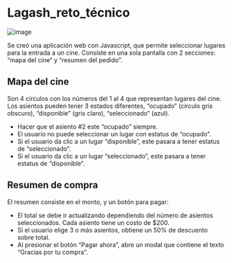 # Lagash_reto_técnico


![image](https://user-images.githubusercontent.com/39841876/51154606-04403f80-183a-11e9-80e3-4be2239b06f9.png)


Se creó una aplicación web con Javascript, que permite seleccionar lugares para la entrada a un cine.
Consiste en una sola pantalla con 2 secciones: “mapa del cine“ y “resumen del pedido”.

## Mapa del cine

Son 4 círculos con los números del 1 al 4 que representan lugares del cine. Los asientos pueden tener 3 estados diferentes, “ocupado” (circulo gris
obscuro), “disponible” (gris claro), “seleccionado” (azul).
- Hacer que el asiento #2 este “ocupado” siempre.
- El usuario no puede seleccionar un lugar con estatus de “ocupado”.
- Si el usuario da clic a un lugar “disponible”, este pasara a tener estatus de “seleccionado”.
- Si el usuario da clic a un lugar “seleccionado”, este pasara a tener estatus de “disponible”.

## Resumen de compra

El resumen consiste en el monto, y un botón para pagar:

- El total se debe ir actualizando dependiendo del número de asientos seleccionados. Cada asiento tiene un costo de $200. 
- Si el usuario elige 3 o más asientos, obtiene un 50% de descuento sobre total.
- Al presionar el botón “Pagar ahora”, abre un modal que contiene el texto “Gracias por tu compra”.

